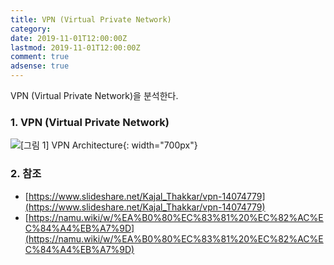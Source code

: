 ```yaml
---
title: VPN (Virtual Private Network)
category: 
date: 2019-11-01T12:00:00Z
lastmod: 2019-11-01T12:00:00Z
comment: true
adsense: true
---
```


VPN (Virtual Private Network)을 분석한다.

### 1. VPN (Virtual Private Network)

![[그림 1] VPN Architecture]({{site.baseurl}}/images/theory_analysis/VPN/VPN_Achitecture.PNG){: width="700px"}

### 2. 참조

* [https://www.slideshare.net/Kajal_Thakkar/vpn-14074779](https://www.slideshare.net/Kajal_Thakkar/vpn-14074779)
* [https://namu.wiki/w/%EA%B0%80%EC%83%81%20%EC%82%AC%EC%84%A4%EB%A7%9D](https://namu.wiki/w/%EA%B0%80%EC%83%81%20%EC%82%AC%EC%84%A4%EB%A7%9D)